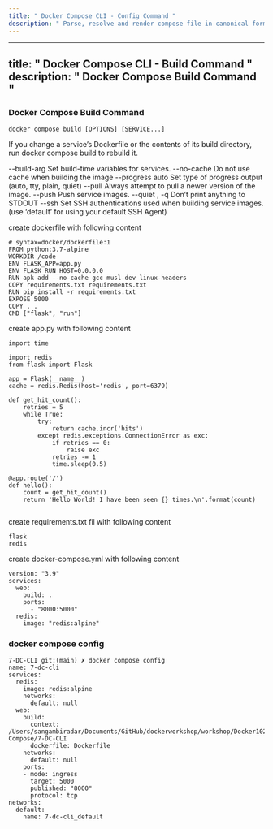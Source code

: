 ```yaml
---
title: " Docker Compose CLI - Config Command "
description: " Parse, resolve and render compose file in canonical format "
---
```



---
title: " Docker Compose CLI - Build Command "
description: " Docker Compose Build Command  "
---


### Docker Compose Build Command

```
docker compose build [OPTIONS] [SERVICE...]

```

If you change a service’s Dockerfile or the contents of its build directory, run docker compose build to rebuild it.

--build-arg		Set build-time variables for services.
--no-cache		Do not use cache when building the image
--progress	auto	Set type of progress output (auto, tty, plain, quiet)
--pull		Always attempt to pull a newer version of the image.
--push		Push service images.
--quiet , -q		Don’t print anything to STDOUT
--ssh		Set SSH authentications used when building service images. (use ‘default’ for using your default SSH Agent)


create dockerfile with following content 


```
# syntax=docker/dockerfile:1
FROM python:3.7-alpine
WORKDIR /code
ENV FLASK_APP=app.py
ENV FLASK_RUN_HOST=0.0.0.0
RUN apk add --no-cache gcc musl-dev linux-headers
COPY requirements.txt requirements.txt
RUN pip install -r requirements.txt
EXPOSE 5000
COPY . .
CMD ["flask", "run"]

```

create app.py with following content 


```
import time

import redis
from flask import Flask

app = Flask(__name__)
cache = redis.Redis(host='redis', port=6379)

def get_hit_count():
    retries = 5
    while True:
        try:
            return cache.incr('hits')
        except redis.exceptions.ConnectionError as exc:
            if retries == 0:
                raise exc
            retries -= 1
            time.sleep(0.5)

@app.route('/')
def hello():
    count = get_hit_count()
    return 'Hello World! I have been seen {} times.\n'.format(count)


```

create requirements.txt fil with following content 


```
flask
redis

```

create docker-compose.yml with following content 

```
version: "3.9"
services:
  web:
    build: .
    ports:
      - "8000:5000"
  redis:
    image: "redis:alpine"
```

### docker compose config 

```
7-DC-CLI git:(main) ✗ docker compose config 
name: 7-dc-cli
services:
  redis:
    image: redis:alpine
    networks:
      default: null
  web:
    build:
      context: /Users/sangambiradar/Documents/GitHub/dockerworkshop/workshop/Docker102/Docker-Compose/7-DC-CLI
      dockerfile: Dockerfile
    networks:
      default: null
    ports:
    - mode: ingress
      target: 5000
      published: "8000"
      protocol: tcp
networks:
  default:
    name: 7-dc-cli_default
```